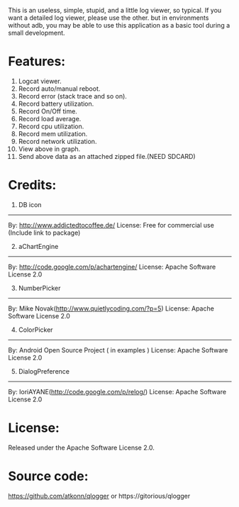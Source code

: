 This is an useless, simple, stupid, and a little log viewer, so typical.
If you want a detailed log viewer, please use the other.
but in environments without adb, you may be able to use this application as a basic tool during a small development.


Features:
==========
1. Logcat viewer.
2. Record auto/manual reboot.
3. Record error (stack trace and so on).
4. Record battery utilization.
5. Record On/Off time.
6. Record load average.
7. Record cpu utilization.
8. Record mem utilization.
9. Record network utilization.
10. View above in graph.
11. Send above data as an attached zipped file.(NEED SDCARD)

     
Credits:
==========
1. DB icon
----------
By: http://www.addictedtocoffee.de/
License: Free for commercial use (Include link to package)
     
2. aChartEngine
----------------
By: http://code.google.com/p/achartengine/
License: Apache Software License 2.0
     
3. NumberPicker
----------------
By: Mike Novak(http://www.quietlycoding.com/?p=5)
License: Apache Software License 2.0
     
4. ColorPicker
--------------
By: Android Open Source Project ( in examples )
License: Apache Software License 2.0
     
5. DialogPreference
--------------------
By: IoriAYANE(http://code.google.com/p/relog/)
License: Apache Software License 2.0
     
License:
=========
Released under the Apache Software License 2.0. 

Source code:
============
https://github.com/atkonn/qlogger
or
https://gitorious/qlogger
